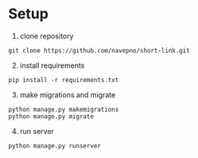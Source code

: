# Setup

1. clone repository 
```
git clone https://github.com/navepno/short-link.git
```

2. install requirements
```
pip install -r requirements.txt
```

3. make migrations and migrate
```
python manage.py makemigrations
python manage.py migrate
```

4. run server
```
python manage.py runserver
```
